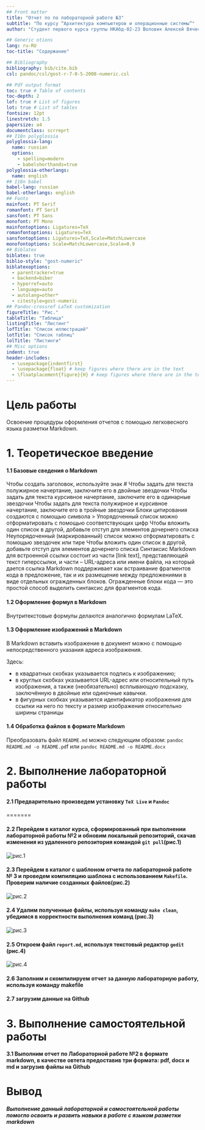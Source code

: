 ```yaml
---
## Front matter
title: "Отчет по по лабораторной работе №3"
subtitle: "По курсу “Архитектура компьютеров и операционные системы”"
author: "Студент первого курса группы НКАбд-02-23 Воловик Алексей Вячеславович"

## Generic otions
lang: ru-RU
toc-title: "Содержание"

## Bibliography
bibliography: bib/cite.bib
csl: pandoc/csl/gost-r-7-0-5-2008-numeric.csl

## Pdf output format
toc: true # Table of contents
toc-depth: 2
lof: true # List of figures
lot: true # List of tables
fontsize: 12pt
linestretch: 1.5
papersize: a4
documentclass: scrreprt
## I18n polyglossia
polyglossia-lang:
  name: russian
  options:
	- spelling=modern
	- babelshorthands=true
polyglossia-otherlangs:
  name: english
## I18n babel
babel-lang: russian
babel-otherlangs: english
## Fonts
mainfont: PT Serif
romanfont: PT Serif
sansfont: PT Sans
monofont: PT Mono
mainfontoptions: Ligatures=TeX
romanfontoptions: Ligatures=TeX
sansfontoptions: Ligatures=TeX,Scale=MatchLowercase
monofontoptions: Scale=MatchLowercase,Scale=0.9
## Biblatex
biblatex: true
biblio-style: "gost-numeric"
biblatexoptions:
  - parentracker=true
  - backend=biber
  - hyperref=auto
  - language=auto
  - autolang=other*
  - citestyle=gost-numeric
## Pandoc-crossref LaTeX customization
figureTitle: "Рис."
tableTitle: "Таблица"
listingTitle: "Листинг"
lofTitle: "Список иллюстраций"
lotTitle: "Список таблиц"
lolTitle: "Листинги"
## Misc options
indent: true
header-includes:
  - \usepackage{indentfirst}
  - \usepackage{float} # keep figures where there are in the text
  - \floatplacement{figure}{H} # keep figures where there are in the text
---
```


# Цель работы

Освоение процедуры оформления отчетов с помощью легковесного языка разметки Markdown.

#  1. Теоретическое введение

#### 1.1 Базовые сведения о Markdown
Чтобы создать заголовок, используйте знак #
Чтобы задать для текста полужирное начертание, заключите его в двойные звездочки
Чтобы задать для текста курсивное начертание, заключите его в одинарные звездочки
Чтобы задать для текста полужирное и курсивное начертание, заключите его в тройные
звездочки
Блоки цитирования создаются с помощью символа >
Упорядоченный список можно отформатировать с помощью соответствующих цифр
Чтобы вложить один список в другой, добавьте отступ для элементов дочернего списка
Неупорядоченный (маркированный) список можно отформатировать с помощью звездочек или тире
Чтобы вложить один список в другой, добавьте отступ для элементов дочернего списка
Синтаксис Markdown для встроенной ссылки состоит из части [link text], представляющей текст гиперссылки, и части – URL-адреса или имени файла, на который дается ссылка
Markdown поддерживает как встраивание фрагментов кода в предложение, так и их размещение между предложениями в виде отдельных огражденных блоков. Огражденные блоки
кода — это простой способ выделить синтаксис для фрагментов кода.

#### 1.2 Оформление формул в Markdown

Внутритекстовые формулы делаются аналогично формулам LaTeX.

#### 1.3 Оформление изображений в Markdown 

В Markdown вставить изображение в документ можно с помощью непосредственного
указания адреса изображения.

Здесь:
* в квадратных скобках указывается подпись к изображению;
* в круглых скобках указывается URL-адрес или относительный путь изображения, а также (необязательно) всплывающую подсказку, заключённую в двойные или одиночные
кавычки.
* в фигурных скобках указывается идентификатор изображения для ссылки
на него по тексту и размер изображения относительно ширины страницы 

#### 1.4 Обработка файлов в формате Markdown 

Преобразовать файл `README.md` можно следующим образом:
`pandoc README.md -o README.pd`f или `pandoc README.md -o README.docx`


# 2. Выполнение лабораторной работы


#### 2.1  	Предварительно произведем установку `TeX Live` и `Pandoc`
=======

#### 2.2  	Перейдем в каталог курса, сформированный при выполнении лабораторной работы №2 и обновим локальный репозиторий, скачав изменения из удаленного репозитория командой `git pull`(рис.1)
![рис.1](image/1.jpg)

#### 2.3   Перейдем в каталог с шаблоном отчета по лабораторной работе № 3 и проведем компиляцию шаблона с использованием `Makefile`. Проверим наличие созданных файлов(рис.2)
![рис.2](image/2.jpg)

#### 2.4 Удалим полученные файлы, используя команду `make clean`, убедимся в корректности выполнения команд (рис.3)
![рис.3](image/3.jpg)

#### 2.5 Откроем файл `report.md`, используя текстовый редактор `gedit` (рис.4)
![рис.4](image/4.jpg)
#### 2.6 Заполним и скомпилируем отчет за данную лабораторную работу, используя команду makefile

#### 2.7 загрузим данные на Github

# 3. Выполнение самостоятельной работы

#### 3.1 Выполним отчет по Лабораторной работе №2 в формате markdown, в качестве овтета предоставив три формата: pdf, docx и md и загрузив файлы на Github


# Вывод
##### Выполнение данный лабораторной и самостоятельной работы помогло освоить и развить навыки в работе с языком разметки markdown
